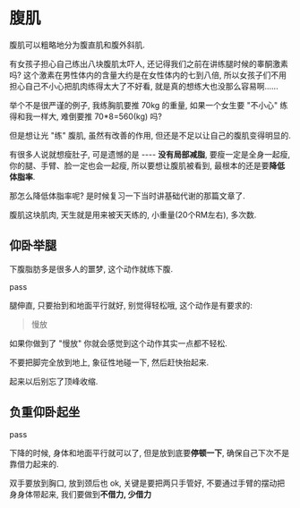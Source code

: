 # 腹肌

腹肌可以粗略地分为腹直肌和腹外斜肌.

有女孩子担心自己练出八块腹肌太吓人, 还记得我们之前在讲练腿时候的睾酮激素吗? 这个激素在男性体内的含量大约是在女性体内的七到八倍, 所以女孩子们不用担心自己不小心把肌肉练得太大了不好看, 就是真的想练大也没那么容易啊......

举个不是很严谨的例子, 我练胸肌要推 70kg 的重量, 如果一个女生要 "不小心" 练得和我一样大, 难倒要推 70*8=560(kg) 吗?

但是想让光 "练" 腹肌, 虽然有改善的作用, 但还是不足以让自己的腹肌变得明显的. 

有很多人说就想瘦肚子, 可是遗憾的是 ---- **没有局部减脂**, 要瘦一定是全身一起瘦, 你的腿、手臂、脸一定也会一起瘦, 所以要想让腹肌被看到, 最根本的还是要**降低体脂率**.

那怎么降低体脂率呢? 是时候复习一下当时讲基础代谢的那篇文章了.

腹肌这块肌肉, 天生就是用来被天天练的, 小重量(20个RM左右), 多次数. 

## 仰卧举腿

下腹脂肪多是很多人的噩梦, 这个动作就练下腹.

pass

腿伸直, 只要抬到和地面平行就好, 别觉得轻松哦, 这个动作是有要求的:

> 慢放

如果你做到了 "慢放" 你就会感觉到这个动作其实一点都不轻松.

不要把脚完全放到地上, 象征性地碰一下, 然后赶快抬起来.

起来以后别忘了顶峰收缩.

## 负重仰卧起坐

pass

下降的时候, 身体和地面平行就可以了, 但是放到底要**停顿一下**, 确保自己下次不是靠借力起来的.

双手要放到胸口, 放到颈后也 ok, 关键是要把两只手管好, 不要通过手臂的摆动把身身体带起来, 我们要做到**不借力, 少借力** 

